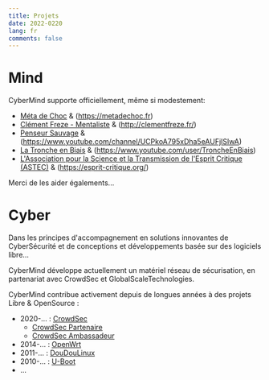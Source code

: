 ```yaml
---
title: Projets
date: 2022-0220
lang: fr
comments: false
---
```


# Mind #

CyberMind supporte officiellement, même si modestement:
* [Méta de Choc](https://fr.tipeee.com/meta-de-choc) & (https://metadechoc.fr)
* [Clément Freze - Mentaliste](https://fr.tipeee.com/clementfreze) & (http://clementfreze.fr/)
* [Penseur Sauvage](https://fr.tipeee.com/penseur-sauvage) & (https://www.youtube.com/channel/UCPkoA795xDha5eAUFjISlwA)
* [La Tronche en Biais](https://fr.tipeee.com/la-tronche-en-biais) & (https://www.youtube.com/user/TroncheEnBiais)
* [L'Association pour la Science et la Transmission de l'Esprit Critique (ASTEC)](https://utip.io/astec) & (https://esprit-critique.org/)

Merci de les aider égalements...

# Cyber #

Dans les principes d'accompagnement en solutions innovantes de CyberSécurité et de conceptions et développements basée sur des logiciels libre...

CyberMind développe actuellement un matériel réseau de sécurisation, en partenariat avec CrowdSec et GlobalScaleTechnologies.

CyberMind contribue activement depuis de longues années à des projets Libre & OpenSource :
* 2020-... : [CrowdSec](https://crowdsec.net)
  - [CrowdSec Partenaire](https://crowdsec.net/blog/meet-crowdsec-services-partners-and-join-the-squad/)
  - [CrowdSec Ambassadeur](https://crowdsec.net/blog/meet-gerald-new-crowdsec-ambassador/)
* 2014-... : [OpenWrt](https://cybermind.fr/en/2014/12/22/OpenWrt-Development-contribs/)
* 2011-... : [DouDouLinux](https://cybermind.fr/en/2011/11/08/DouDouLinux-Development-contribs/)
* 2010-... : [U-Boot](https://cybermind.fr/en/2010/08/13/U-Boot-Denx-Development-contribs/)
* ...
